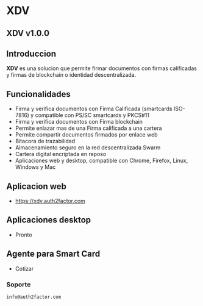 # XDV
## XDV v1.0.0

## Introduccion
**XDV** es una solucion que permite firmar documentos con firmas calificadas y firmas de blockchain o identidad descentralizada.  

## Funcionalidades

- Firma y verifica documentos con Firma Calificada (smartcards ISO-7816) y compatible con PS/SC smartcards y PKCS#11
- Firma y verifica documentos con Firma blockchain
- Permite enlazar mas de una Firma calificada a una cartera
- Permite compartir documentos firmados por enlace web
- Bitacora de trazabilidad
- Almacenamiento seguro en la red descentralizada Swarm
- Cartera digital encriptada en reposo
- Aplicaciones web y desktop, compatible con Chrome, Firefox, Linux, Windows y Mac

## Aplicacion web

- https://xdv.auth2factor.com

## Aplicaciones desktop

- Pronto

## Agente para Smart Card

- Cotizar


### Soporte

`info@auth2factor.com`